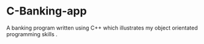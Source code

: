 # C-Banking-app
A banking program written using C++ which illustrates my object orientated programming skills . 
